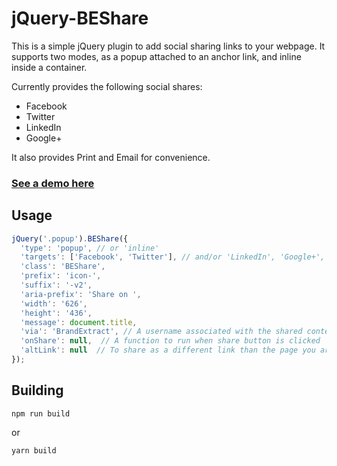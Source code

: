# jQuery-BEShare #

This is a simple jQuery plugin to add social sharing links to your webpage. It supports two modes, as a popup attached to an anchor link, and inline inside a container.

Currently provides the following social shares:

- Facebook
- Twitter
- LinkedIn
- Google+

It also provides Print and Email for convenience.

### [See a demo here](http://brandextract.github.io/jQuery-BEShare/demo/) ###

## Usage ##
```javascript
jQuery('.popup').BEShare({
  'type': 'popup', // or 'inline'
  'targets': ['Facebook', 'Twitter'], // and/or 'LinkedIn', 'Google+', 'Print', 'Email'
  'class': 'BEShare',
  'prefix': 'icon-',
  'suffix': '-v2',
  'aria-prefix': 'Share on ',
  'width': '626',
  'height': '436',
  'message': document.title,
  'via': 'BrandExtract', // A username associated with the shared content, usually for Twitter
  'onShare': null,  // A function to run when share button is clicked
  'altLink': null  // To share as a different link than the page you are on, for example: permlinks or canonical
});
```

## Building ##
    npm run build

or

    yarn build
